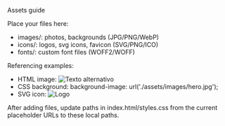 Assets guide

Place your files here:

- images/: photos, backgrounds (JPG/PNG/WebP)
- icons/: logos, svg icons, favicon (SVG/PNG/ICO)
- fonts/: custom font files (WOFF2/WOFF)

Referencing examples:

- HTML image: <img src="./assets/images/hero.jpg" alt="Texto alternativo"/>
- CSS background: background-image: url('./assets/images/hero.jpg');
- SVG icon: <img src="./assets/icons/logo.svg" alt="Logo"/>

After adding files, update paths in index.html/styles.css from the current placeholder URLs to these local paths.

